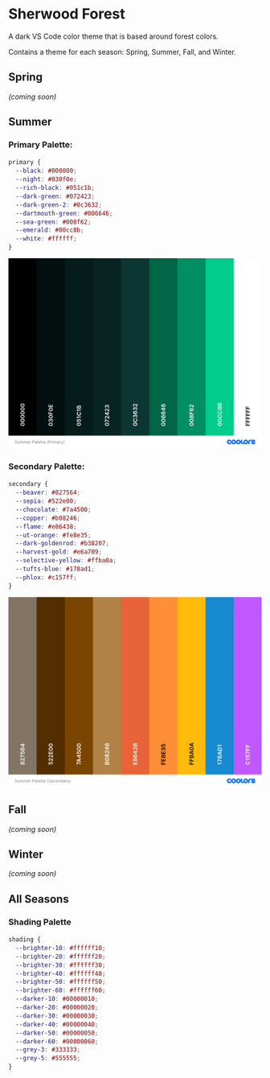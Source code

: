 # Sherwood Forest

A dark VS Code color theme that is based around forest colors.

Contains a theme for each season: Spring, Summer, Fall, and Winter.

## Spring

_(coming soon)_

## Summer

### Primary Palette:

```css
primary {
  --black: #000000;
  --night: #030f0e;
  --rich-black: #051c1b;
  --dark-green: #072423;
  --dark-green-2: #0c3632;
  --dartmouth-green: #006646;
  --sea-green: #008f62;
  --emerald: #00cc8b;
  --white: #ffffff;
}
```

![Primary Palette](<themes/Summer Palette (Primary).png>)

### Secondary Palette:

```css
secondary {
  --beaver: #827564;
  --sepia: #522e00;
  --chocolate: #7a4500;
  --copper: #b08246;
  --flame: #e86438;
  --ut-orange: #fe8e35;
  --dark-goldenrod: #b38207;
  --harvest-gold: #e6a709;
  --selective-yellow: #ffba0a;
  --tufts-blue: #178ad1;
  --phlox: #c157ff;
}
```

![Secondary Palette](<themes/Summer Palette (Secondary).png>)

## Fall

_(coming soon)_

## Winter

_(coming soon)_

## All Seasons

### Shading Palette

```css
shading {
  --brighter-10: #ffffff10;
  --brighter-20: #ffffff20;
  --brighter-30: #ffffff30;
  --brighter-40: #ffffff40;
  --brighter-50: #ffffff50;
  --brighter-60: #ffffff60;
  --darker-10: #00000010;
  --darker-20: #00000020;
  --darker-30: #00000030;
  --darker-40: #00000040;
  --darker-50: #00000050;
  --darker-60: #00000060;
  --grey-3: #333333;
  --grey-5: #555555;
}
```
